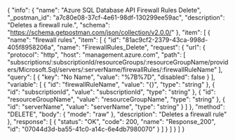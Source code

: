 {
  "info": {
    "name": "Azure SQL Database API Firewall Rules Delete",
    "_postman_id": "a7c80e08-37cf-4e61-98df-130299ee59ac",
    "description": "Deletes a firewall rule.",
    "schema": "https://schema.getpostman.com/json/collection/v2.0.0/"
  },
  "item": [
    {
      "name": "firewall rules",
      "item": [
        {
          "id": "81ac9cf2-2379-43ca-998d-405f8958206a",
          "name": "FirewallRules_Delete",
          "request": {
            "url": {
              "protocol": "http",
              "host": "management.azure.com",
              "path": [
                "subscriptions/:subscriptionId/resourceGroups/:resourceGroupName/providers/Microsoft.Sql/servers/:serverName/firewallRules/:firewallRuleName"
              ],
              "query": [
                {
                  "key": "No Name",
                  "value": "%7B%7D",
                  "disabled": false
                }
              ],
              "variable": [
                {
                  "id": "firewallRuleName",
                  "value": "{}",
                  "type": "string"
                },
                {
                  "id": "subscriptionId",
                  "value": "subscriptionId",
                  "type": "string"
                },
                {
                  "id": "resourceGroupName",
                  "value": "resourceGroupName",
                  "type": "string"
                },
                {
                  "id": "serverName",
                  "value": "serverName",
                  "type": "string"
                }
              ]
            },
            "method": "DELETE",
            "body": {
              "mode": "raw"
            },
            "description": "Deletes a firewall rule"
          },
          "response": [
            {
              "status": "OK",
              "code": 200,
              "name": "Response_200",
              "id": "07044d3d-ba55-41c0-a14c-6e4db7980070"
            }
          ]
        }
      ]
    }
  ]
}